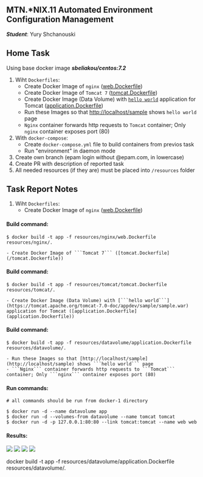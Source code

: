 MTN.*NIX.11 Automated Environment Configuration Management
---

***Student***: Yury Shchanouski

Home Task
---

Using base docker image ***sbeliakou/centos:7.2***

1. Wiht ```Dockerfiles```:
    - Create Docker Image of ```nginx``` ([web.Dockerfile](/web.Dockerfile))
    - Create Docker Image of ```Tomcat 7``` ([tomcat.Dockerfile](/tomcat.Dockerfile))
    - Create Docker Image (Data Volume) with [```hello world```](https://tomcat.apache.org/tomcat-7.0-doc/appdev/sample/sample.war) application for Tomcat ([application.Dockerfile](application.Dockerfile))
    - Run these Images so that [http://localhost/sample](http://localhost/sample) shows ```hello world``` page
    - ```Nginx``` container forwards http requests to ```Tomcat``` container; Only ```nginx``` container exposes port (80)
2. With ```docker-compose```:
    - Create ```docker-compose.yml``` file to build containers from previos task
    - Run "environment" in daemon mode
3. Create own branch (epam login without @epam.com, in lowercase)
4. Create PR with description of reported task
6. All needed resources (if they are) must be placed into ```/resources``` folder

Task Report Notes
---
1. Wiht ```Dockerfiles```:
    - Create Docker Image of ```nginx``` ([web.Dockerfile](resources/nginx/web.Dockerfile))
#### Build command:
```
$ docker build -t app -f resources/nginx/web.Dockerfile resources/nginx/.
```
    - Create Docker Image of ```Tomcat 7``` ([tomcat.Dockerfile](/tomcat.Dockerfile))
#### Build command:
```
$ docker build -t app -f resources/tomcat/tomcat.Dockerfile resources/tomcat/.
```
    - Create Docker Image (Data Volume) with [```hello world```](https://tomcat.apache.org/tomcat-7.0-doc/appdev/sample/sample.war) application for Tomcat ([application.Dockerfile](application.Dockerfile))
#### Build command:
```
$ docker build -t app -f resources/datavolume/application.Dockerfile resources/datavolume/.
```
    - Run these Images so that [http://localhost/sample](http://localhost/sample) shows ```hello world``` page
    - ```Nginx``` container forwards http requests to ```Tomcat``` container; Only ```nginx``` container exposes port (80)
#### Run commands:
```
# all commands should be run from docker-1 directory

$ docker run -d --name datavolume app
$ docker run -d --volumes-from datavolume --name tomcat tomcat
$ docker run -d -p 127.0.0.1:80:80 --link tomcat:tomcat --name web web
```
#### Results:
<img src="/resources/01.png">
<img src="/resources/02.png">
<img src="/resources/03.png">
<img src="/resources/04.png">

docker build -t app -f resources/datavolume/application.Dockerfile resources/datavolume/.


